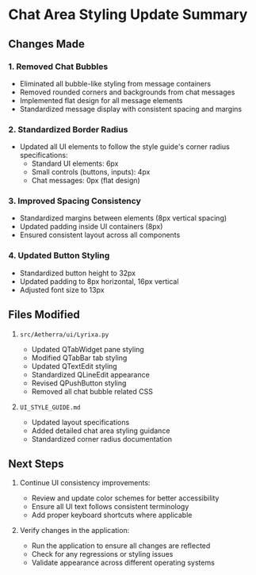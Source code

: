 # Chat Area Styling Update Summary

## Changes Made

### 1. Removed Chat Bubbles

- Eliminated all bubble-like styling from message containers
- Removed rounded corners and backgrounds from chat messages
- Implemented flat design for all message elements
- Standardized message display with consistent spacing and margins

### 2. Standardized Border Radius

- Updated all UI elements to follow the style guide's corner radius specifications:
  - Standard UI elements: 6px
  - Small controls (buttons, inputs): 4px
  - Chat messages: 0px (flat design)

### 3. Improved Spacing Consistency

- Standardized margins between elements (8px vertical spacing)
- Updated padding inside UI containers (8px)
- Ensured consistent layout across all components

### 4. Updated Button Styling

- Standardized button height to 32px
- Updated padding to 8px horizontal, 16px vertical
- Adjusted font size to 13px

## Files Modified

1. `src/Aetherra/ui/Lyrixa.py`
   - Updated QTabWidget pane styling
   - Modified QTabBar tab styling
   - Updated QTextEdit styling
   - Standardized QLineEdit appearance
   - Revised QPushButton styling
   - Removed all chat bubble related CSS

2. `UI_STYLE_GUIDE.md`
   - Updated layout specifications
   - Added detailed chat area styling guidance
   - Standardized corner radius documentation

## Next Steps

1. Continue UI consistency improvements:
   - Review and update color schemes for better accessibility
   - Ensure all UI text follows consistent terminology
   - Add proper keyboard shortcuts where applicable

2. Verify changes in the application:
   - Run the application to ensure all changes are reflected
   - Check for any regressions or styling issues
   - Validate appearance across different operating systems
